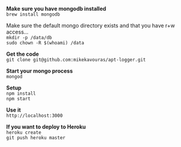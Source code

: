 **Make sure you have mongodb installed**  
`brew install mongodb`  

Make sure the default mongo directory exists and that you have r+w access...  
`mkdir -p /data/db`  
`sudo chown -R $(whoami) /data`

**Get the code**  
`git clone git@github.com:mikekavouras/apt-logger.git`  

**Start your mongo process**  
`mongod`

**Setup**  
`npm install`    
`npm start`  

**Use it**  
`http://localhost:3000`  

**If you want to deploy to Heroku**  
`heroku create`    
`git push heroku master`
